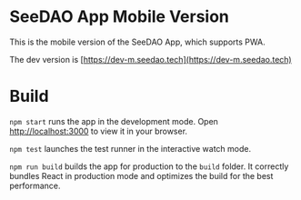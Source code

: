 # SeeDAO App Mobile Version

This is the mobile version of the SeeDAO App, which supports PWA.

The dev version is [https://dev-m.seedao.tech](https://dev-m.seedao.tech)

# Build

`npm start` runs the app in the development mode. Open [http://localhost:3000](http://localhost:3000) to view it in your browser.

`npm test` launches the test runner in the interactive watch mode.

`npm run build` builds the app for production to the `build` folder. It correctly bundles React in production mode and optimizes the build for the best performance.

